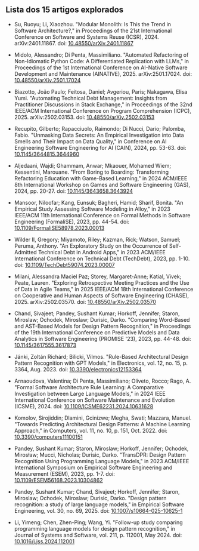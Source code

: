## Lista dos 15 artigos explorados

  * Su, Ruoyu; Li, Xiaozhou. "Modular Monolith: Is This the Trend in Software Architecture?," in Proceedings of the 21st International Conference on Software and Systems Reuse (ICSR), 2024. arXiv:2401.11867. doi: [10.48550/arXiv.2401.11867](https://doi.org/10.48550/arXiv.2401.11867)

  * Midolo, Alessandro; Di Penta, Massimiliano. "Automated Refactoring of Non-Idiomatic Python Code: A Differentiated Replication with LLMs," in Proceedings of the 1st International Conference on AI-Native Software Development and Maintenance (AINATIVE), 2025. arXiv:2501.17024. doi: [10.48550/arXiv.2501.17024](https://doi.org/10.48550/arXiv.2501.17024)

  * Biazotto, João Paulo; Feitosa, Daniel; Avgeriou, Paris; Nakagawa, Elisa Yumi. "Automating Technical Debt Management: Insights from Practitioner Discussions in Stack Exchange," in Proceedings of the 32nd IEEE/ACM International Conference on Program Comprehension (ICPC), 2025. arXiv:2502.03153. doi: [10.48550/arXiv.2502.03153](https://doi.org/10.48550/arXiv.2502.03153)

  * Recupito, Gilberto; Rapacciuolo, Raimondo; Di Nucci, Dario; Palomba, Fabio. "Unmasking Data Secrets: An Empirical Investigation into Data Smells and Their Impact on Data Quality," in Conference on AI Engineering Software Engineering for AI (CAIN), 2024, pp. 53-63. doi: [10.1145/3644815.3644960](https://doi.org/10.1145/3644815.3644960)

  * Aljedaani, Wajdi; Ghammam, Anwar; Mkaouer, Mohamed Wiem; Kessentini, Marouane. "From Boring to Boarding: Transforming Refactoring Education with Game-Based Learning," in 2024 ACM/IEEE 8th International Workshop on Games and Software Engineering (GAS), 2024, pp. 20-27. doi: [10.1145/3643658.3643924](https://doi.org/10.1145/3643658.3643924)

  * Mansoor, Niloofar; Kang, Eunsuk; Bagheri, Hamid; Sharif, Bonita. "An Empirical Study Assessing Software Modeling in Alloy," in 2023 IEEE/ACM 11th International Conference on Formal Methods in Software Engineering (FormaliSE), 2023, pp. 44-54. doi: [10.1109/FormaliSE58978.2023.00013](https://doi.org/10.1109/FormaliSE58978.2023.00013)

  * Wilder II, Gregory; Miyamoto, Riley; Kazman, Rick; Watson, Samuel; Peruma, Anthony. "An Exploratory Study on the Occurrence of Self-Admitted Technical Debt in Android Apps," in 2023 ACM/IEEE International Conference on Technical Debt (TechDebt), 2023, pp. 1-10. doi: [10.1109/TechDebt59074.2023.00007](https://doi.org/10.1109/TechDebt59074.2023.00007)

  * Milani, Alessandra Maciel Paz; Storey, Margaret-Anne; Katial, Vivek; Peate, Lauren. "Exploring Retrospective Meeting Practices and the Use of Data in Agile Teams," in 2025 IEEE/ACM 18th International Conference on Cooperative and Human Aspects of Software Engineering (CHASE), 2025. arXiv:2502.03570. doi: [10.48550/arXiv.2502.03570](https://doi.org/10.48550/arXiv.2502.03570)

  * Chand, Sivajeet; Pandey, Sushant Kumar; Horkoff, Jennifer; Staron, Miroslaw; Ochodek, Miroslaw; Durisic, Darko. "Comparing Word-Based and AST-Based Models for Design Pattern Recognition," in Proceedings of the 19th International Conference on Predictive Models and Data Analytics in Software Engineering (PROMISE '23), 2023, pp. 44-48. doi: [10.1145/3617555.3617873](https://doi.org/10.1145/3617555.3617873)

  * Jánki, Zoltán Richárd; Bilicki, Vilmos. "Rule-Based Architectural Design Pattern Recognition with GPT Models," in Electronics, vol. 12, no. 15, p. 3364, Aug. 2023. doi: [10.3390/electronics12153364](https://doi.org/10.3390/electronics12153364)

  * Arnaoudova, Valentina; Di Penta, Massimiliano; Oliveto, Rocco; Rago, A. "Formal Software Architecture Rule Learning: A Comparative Investigation between Large Language Models," in 2024 IEEE International Conference on Software Maintenance and Evolution (ICSME), 2024. doi: [10.1109/ICSME62231.2024.10631628](https://www.google.com/search?q=https://doi.org/10.1109/ICSME62231.2024.10631628)

  * Komolov, Sirojiddin; Dlamini, Gcinizwe; Megha, Swati; Mazzara, Manuel. "Towards Predicting Architectural Design Patterns: A Machine Learning Approach," in Computers, vol. 11, no. 10, p. 151, Oct. 2022. doi: [10.3390/computers11100151](https://doi.org/10.3390/computers11100151)

  * Pandey, Sushant Kumar; Staron, Miroslaw; Horkoff, Jennifer; Ochodek, Mirosław; Mucci, Nicholas; Durisic, Darko. "TransDPR: Design Pattern Recognition Using Programming Language Models," in 2023 ACM/IEEE International Symposium on Empirical Software Engineering and Measurement (ESEM), 2023, pp. 1-7. doi: [10.1109/ESEM56168.2023.10304862](https://doi.org/10.1109/ESEM56168.2023.10304862)

  * Pandey, Sushant Kumar; Chand, Sivajeet; Horkoff, Jennifer; Staron, Miroslaw; Ochodek, Miroslaw; Durisic, Darko. "Design pattern recognition: a study of large language models," in Empirical Software Engineering, vol. 30, no. 69, 2025. doi: [10.1007/s10664-025-10625-1](https://doi.org/10.1007/s10664-025-10625-1)

  * Li, Yimeng; Chen, Zhen-Ping; Wang, Yi. "Follow-up study comparing programming language models for design pattern recognition," in Journal of Systems and Software, vol. 211, p. 112001, May 2024. doi: [10.1016/j.jss.2024.112001](https://doi.org/10.1016/j.jss.2024.112001)

